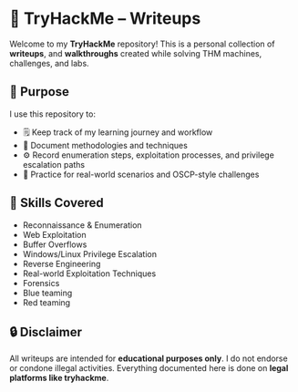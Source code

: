 # 🧠 TryHackMe – Writeups

Welcome to my **TryHackMe** repository! This is a personal collection of  **writeups**, and **walkthroughs** created while solving THM machines, challenges, and labs.

## 📌 Purpose

I use this repository to:

- 🗒️ Keep track of my learning journey and workflow
- 🔎 Document methodologies and techniques
- ⚙️ Record enumeration steps, exploitation processes, and privilege escalation paths
- 🧪 Practice for real-world scenarios and OSCP-style challenges



## 🚀 Skills Covered

- Reconnaissance & Enumeration  
- Web Exploitation  
- Buffer Overflows  
- Windows/Linux Privilege Escalation  
- Reverse Engineering  
- Real-world Exploitation Techniques
- Forensics
- Blue teaming
- Red teaming

## 🔒 Disclaimer

All writeups are intended for **educational purposes only**. I do not endorse or condone illegal activities. Everything documented here is done on **legal platforms like tryhackme**.


